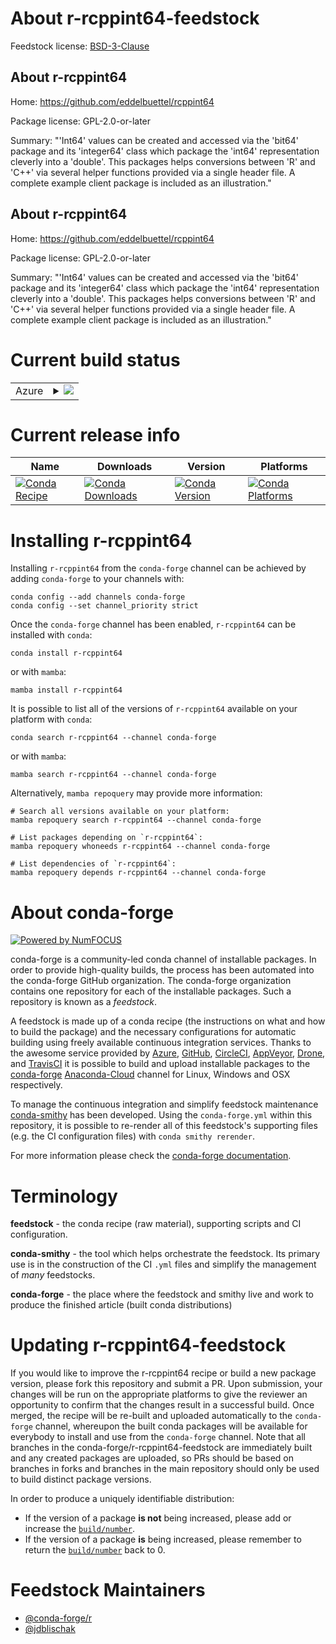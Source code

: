 About r-rcppint64-feedstock
===========================

Feedstock license: [BSD-3-Clause](https://github.com/conda-forge/r-rcppint64-feedstock/blob/main/LICENSE.txt)


About r-rcppint64
-----------------

Home: https://github.com/eddelbuettel/rcppint64

Package license: GPL-2.0-or-later

Summary: "'Int64' values can be created and accessed via the 'bit64' package and its 'integer64' class which package the 'int64' representation cleverly into a 'double'. This packages helps conversions between 'R' and 'C++' via several helper functions provided via a single header file. A complete example client package is included as an illustration."

About r-rcppint64
-----------------

Home: https://github.com/eddelbuettel/rcppint64

Package license: GPL-2.0-or-later

Summary: "'Int64' values can be created and accessed via the 'bit64' package and its 'integer64' class which package the 'int64' representation cleverly into a 'double'. This packages helps conversions between 'R' and 'C++' via several helper functions provided via a single header file. A complete example client package is included as an illustration."

Current build status
====================


<table>
    
  <tr>
    <td>Azure</td>
    <td>
      <details>
        <summary>
          <a href="https://dev.azure.com/conda-forge/feedstock-builds/_build/latest?definitionId=20352&branchName=main">
            <img src="https://dev.azure.com/conda-forge/feedstock-builds/_apis/build/status/r-rcppint64-feedstock?branchName=main">
          </a>
        </summary>
        <table>
          <thead><tr><th>Variant</th><th>Status</th></tr></thead>
          <tbody><tr>
              <td>linux_64_r_base4.2</td>
              <td>
                <a href="https://dev.azure.com/conda-forge/feedstock-builds/_build/latest?definitionId=20352&branchName=main">
                  <img src="https://dev.azure.com/conda-forge/feedstock-builds/_apis/build/status/r-rcppint64-feedstock?branchName=main&jobName=linux&configuration=linux%20linux_64_r_base4.2" alt="variant">
                </a>
              </td>
            </tr><tr>
              <td>linux_64_r_base4.3</td>
              <td>
                <a href="https://dev.azure.com/conda-forge/feedstock-builds/_build/latest?definitionId=20352&branchName=main">
                  <img src="https://dev.azure.com/conda-forge/feedstock-builds/_apis/build/status/r-rcppint64-feedstock?branchName=main&jobName=linux&configuration=linux%20linux_64_r_base4.3" alt="variant">
                </a>
              </td>
            </tr><tr>
              <td>osx_64_r_base4.2</td>
              <td>
                <a href="https://dev.azure.com/conda-forge/feedstock-builds/_build/latest?definitionId=20352&branchName=main">
                  <img src="https://dev.azure.com/conda-forge/feedstock-builds/_apis/build/status/r-rcppint64-feedstock?branchName=main&jobName=osx&configuration=osx%20osx_64_r_base4.2" alt="variant">
                </a>
              </td>
            </tr><tr>
              <td>osx_64_r_base4.3</td>
              <td>
                <a href="https://dev.azure.com/conda-forge/feedstock-builds/_build/latest?definitionId=20352&branchName=main">
                  <img src="https://dev.azure.com/conda-forge/feedstock-builds/_apis/build/status/r-rcppint64-feedstock?branchName=main&jobName=osx&configuration=osx%20osx_64_r_base4.3" alt="variant">
                </a>
              </td>
            </tr><tr>
              <td>win_64</td>
              <td>
                <a href="https://dev.azure.com/conda-forge/feedstock-builds/_build/latest?definitionId=20352&branchName=main">
                  <img src="https://dev.azure.com/conda-forge/feedstock-builds/_apis/build/status/r-rcppint64-feedstock?branchName=main&jobName=win&configuration=win%20win_64_" alt="variant">
                </a>
              </td>
            </tr>
          </tbody>
        </table>
      </details>
    </td>
  </tr>
</table>

Current release info
====================

| Name | Downloads | Version | Platforms |
| --- | --- | --- | --- |
| [![Conda Recipe](https://img.shields.io/badge/recipe-r--rcppint64-green.svg)](https://anaconda.org/conda-forge/r-rcppint64) | [![Conda Downloads](https://img.shields.io/conda/dn/conda-forge/r-rcppint64.svg)](https://anaconda.org/conda-forge/r-rcppint64) | [![Conda Version](https://img.shields.io/conda/vn/conda-forge/r-rcppint64.svg)](https://anaconda.org/conda-forge/r-rcppint64) | [![Conda Platforms](https://img.shields.io/conda/pn/conda-forge/r-rcppint64.svg)](https://anaconda.org/conda-forge/r-rcppint64) |

Installing r-rcppint64
======================

Installing `r-rcppint64` from the `conda-forge` channel can be achieved by adding `conda-forge` to your channels with:

```
conda config --add channels conda-forge
conda config --set channel_priority strict
```

Once the `conda-forge` channel has been enabled, `r-rcppint64` can be installed with `conda`:

```
conda install r-rcppint64
```

or with `mamba`:

```
mamba install r-rcppint64
```

It is possible to list all of the versions of `r-rcppint64` available on your platform with `conda`:

```
conda search r-rcppint64 --channel conda-forge
```

or with `mamba`:

```
mamba search r-rcppint64 --channel conda-forge
```

Alternatively, `mamba repoquery` may provide more information:

```
# Search all versions available on your platform:
mamba repoquery search r-rcppint64 --channel conda-forge

# List packages depending on `r-rcppint64`:
mamba repoquery whoneeds r-rcppint64 --channel conda-forge

# List dependencies of `r-rcppint64`:
mamba repoquery depends r-rcppint64 --channel conda-forge
```


About conda-forge
=================

[![Powered by
NumFOCUS](https://img.shields.io/badge/powered%20by-NumFOCUS-orange.svg?style=flat&colorA=E1523D&colorB=007D8A)](https://numfocus.org)

conda-forge is a community-led conda channel of installable packages.
In order to provide high-quality builds, the process has been automated into the
conda-forge GitHub organization. The conda-forge organization contains one repository
for each of the installable packages. Such a repository is known as a *feedstock*.

A feedstock is made up of a conda recipe (the instructions on what and how to build
the package) and the necessary configurations for automatic building using freely
available continuous integration services. Thanks to the awesome service provided by
[Azure](https://azure.microsoft.com/en-us/services/devops/), [GitHub](https://github.com/),
[CircleCI](https://circleci.com/), [AppVeyor](https://www.appveyor.com/),
[Drone](https://cloud.drone.io/welcome), and [TravisCI](https://travis-ci.com/)
it is possible to build and upload installable packages to the
[conda-forge](https://anaconda.org/conda-forge) [Anaconda-Cloud](https://anaconda.org/)
channel for Linux, Windows and OSX respectively.

To manage the continuous integration and simplify feedstock maintenance
[conda-smithy](https://github.com/conda-forge/conda-smithy) has been developed.
Using the ``conda-forge.yml`` within this repository, it is possible to re-render all of
this feedstock's supporting files (e.g. the CI configuration files) with ``conda smithy rerender``.

For more information please check the [conda-forge documentation](https://conda-forge.org/docs/).

Terminology
===========

**feedstock** - the conda recipe (raw material), supporting scripts and CI configuration.

**conda-smithy** - the tool which helps orchestrate the feedstock.
                   Its primary use is in the construction of the CI ``.yml`` files
                   and simplify the management of *many* feedstocks.

**conda-forge** - the place where the feedstock and smithy live and work to
                  produce the finished article (built conda distributions)


Updating r-rcppint64-feedstock
==============================

If you would like to improve the r-rcppint64 recipe or build a new
package version, please fork this repository and submit a PR. Upon submission,
your changes will be run on the appropriate platforms to give the reviewer an
opportunity to confirm that the changes result in a successful build. Once
merged, the recipe will be re-built and uploaded automatically to the
`conda-forge` channel, whereupon the built conda packages will be available for
everybody to install and use from the `conda-forge` channel.
Note that all branches in the conda-forge/r-rcppint64-feedstock are
immediately built and any created packages are uploaded, so PRs should be based
on branches in forks and branches in the main repository should only be used to
build distinct package versions.

In order to produce a uniquely identifiable distribution:
 * If the version of a package **is not** being increased, please add or increase
   the [``build/number``](https://docs.conda.io/projects/conda-build/en/latest/resources/define-metadata.html#build-number-and-string).
 * If the version of a package **is** being increased, please remember to return
   the [``build/number``](https://docs.conda.io/projects/conda-build/en/latest/resources/define-metadata.html#build-number-and-string)
   back to 0.

Feedstock Maintainers
=====================

* [@conda-forge/r](https://github.com/conda-forge/r/)
* [@jdblischak](https://github.com/jdblischak/)


